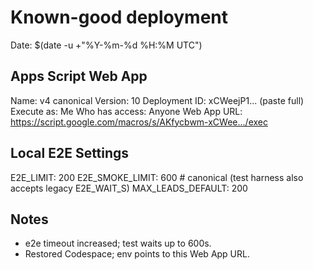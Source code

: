 # Known-good deployment

Date: $(date -u +"%Y-%m-%d %H:%M UTC")

## Apps Script Web App
Name: v4 canonical
Version: 10
Deployment ID: xCWeejP1... (paste full)
Execute as: Me
Who has access: Anyone
Web App URL: https://script.google.com/macros/s/AKfycbwm-xCWee.../exec

## Local E2E Settings
E2E_LIMIT: 200
E2E_SMOKE_LIMIT: 600   # canonical (test harness also accepts legacy E2E_WAIT_S)
MAX_LEADS_DEFAULT: 200

## Notes
- e2e timeout increased; test waits up to 600s.
- Restored Codespace; env points to this Web App URL.
